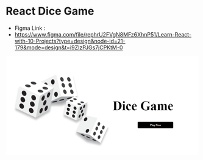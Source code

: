 # React Dice Game

- Figma Link : 
- https://www.figma.com/file/rephrU2FVgN8MFz6XhnP51/Learn-React-with-10-Projects?type=design&node-id=21-179&mode=design&t=i9ZIzPJGs7jCPKtM-0

![Alt text](./public/images/DiceGame_home.PNG "home")